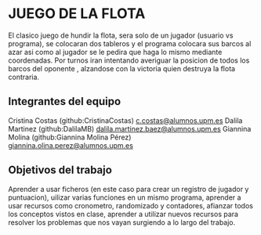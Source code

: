 # JUEGO DE LA FLOTA

El clasico juego de hundir la flota, sera solo de un jugador (usuario vs programa), se colocaran dos tableros y el programa colocara sus barcos al azar asi como al jugador se le pedira que haga lo mismo mediante coordenadas. Por turnos iran intentando averiguar la posicion de todos los barcos del oponente , alzandose con la victoria quien destruya la flota contraria.

## Integrantes del equipo

Cristina Costas (github:CristinaCostas) c.costas@alumnos.upm.es
Dalila Martinez (github:DalilaMB) dalila.martinez.baez@alumnos.upm.es
Giannina Molina (github:Giannina Molina Pérez) giannina.olina.perez@alumnos.upm.es

## Objetivos del trabajo

Aprender a usar ficheros (en este caso para crear un registro de jugador y puntuacion), uilizar varias funciones en un mismo programa, aprender a usar recursos como cronometro, randomizado y contadores, afianzar todos los conceptos vistos en clase, aprender a utilizar nuevos recursos para resolver los problemas que nos vayan surgiendo a lo largo del trabajo.

